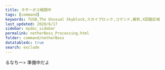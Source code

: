```yaml
---
title: ネザーボス戦闘中
tags: [command]
keywords: TUSB,The Unusual Skyblock,スカイブロック,コマンド,解析,X回路区域
last_updated: 2020/6/17
sidebar: mydoc_sidebar
permalink: netherBoss_Processing.html
folder: command/netherBoss
datatable4c: true
search: exclude
---
```


るなちー> 準備中だよ
